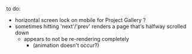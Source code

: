 to do:
- horizontal screen lock on mobile for Project Gallery ?
- sometimes hitting 'next'/'prev' renders a page that's halfway scrolled down 
	- appears to not be re-rendering completely
		- (animation doesn't occur?)